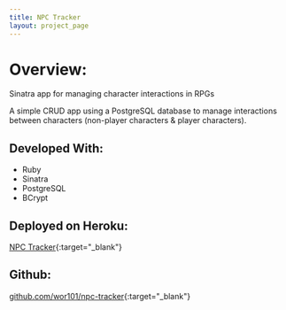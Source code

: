```yaml
---
title: NPC Tracker
layout: project_page
---
```


# Overview:
Sinatra app for managing character interactions in RPGs

A simple CRUD app using a PostgreSQL database to manage interactions between characters (non-player characters & player characters).

## Developed With:
* Ruby
* Sinatra
* PostgreSQL
* BCrypt

## Deployed on Heroku:
[NPC Tracker](https://wor101-npc-tracker.herokuapp.com/ ){:target="_blank"}


## Github:
[github.com/wor101/npc-tracker](https://github.com/wor101/npc-tracker){:target="_blank"}

